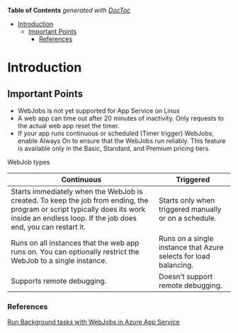 <!-- START doctoc generated TOC please keep comment here to allow auto update -->
<!-- DON'T EDIT THIS SECTION, INSTEAD RE-RUN doctoc TO UPDATE -->
**Table of Contents**  *generated with [DocToc](https://github.com/thlorenz/doctoc)*

- [Introduction](#introduction)
  - [Important Points](#important-points)
    - [References](#references)

<!-- END doctoc generated TOC please keep comment here to allow auto update -->

# Introduction

## Important Points

* WebJobs is not yet supported for App Service on Linux
* A web app can time out after 20 minutes of inactivity. Only requests to the actual web app reset the timer.
* If your app runs continuous or scheduled (Timer trigger) WebJobs, enable Always On to ensure that the WebJobs run reliably. This feature is available only in the Basic, Standard, and Premium pricing tiers.

WebJob types

| Continuous | Triggered |
| -----------| ---------- |
| Starts immediately when the WebJob is created. To keep the job from ending, the program or script typically does its work inside an endless loop. If the job does end, you can restart it. | Starts only when triggered manually or on a schedule. |
|Runs on all instances that the web app runs on. You can optionally restrict the WebJob to a single instance. | Runs on a single instance that Azure selects for load balancing.|
| Supports remote debugging. | Doesn't support remote debugging. |

### References

[Run Background tasks with WebJobs in Azure App Service](https://docs.microsoft.com/en-us/azure/app-service/web-sites-create-web-jobs)